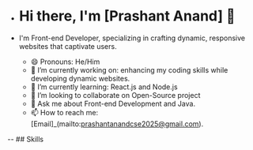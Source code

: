 - # Hi there, I'm [Prashant Anand] 👋

- I'm Front-end Developer, specializing in crafting dynamic, responsive websites that captivate users. 

  - 😄 Pronouns: He/Him
  - 🔭 I’m currently working on: enhancing my coding skills while developing dynamic websites.
  - 🌱 I’m currently learning: React.js and Node.js
  - 👯 I’m looking to collaborate on Open-Source project
  - 💬 Ask me about Front-end Development and Java.
  - 📫 How to reach me: [Email]_(mailto:prashantanandcse2025@gmail.com).
<!--  - ⚡ **Personal Website:** [Portfolio]_(link). -->

-- ## Skills

